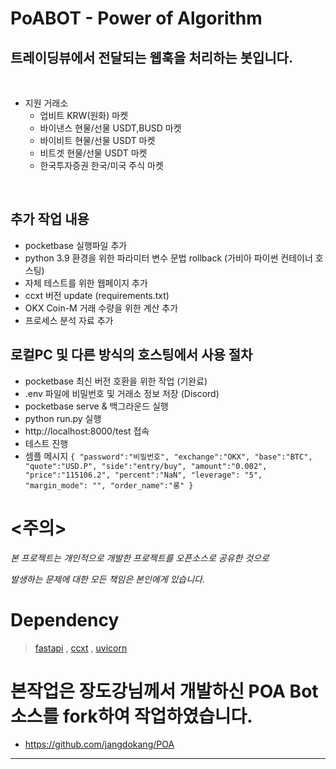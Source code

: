 # PoABOT - Power of Algorithm

## 트레이딩뷰에서 전달되는 웹훅을 처리하는 봇입니다.

&nbsp;

- 지원 거래소
  - 업비트 KRW(원화) 마켓
  - 바이낸스 현물/선물 USDT,BUSD 마켓
  - 바이비트 현물/선물 USDT 마켓
  - 비트겟 현물/선물 USDT 마켓
  - 한국투자증권 한국/미국 주식 마켓

&nbsp;


## 추가 작업 내용 
 - pocketbase 실행파일 추가 
 - python 3.9 환경을 위한 파라미터 변수 문법 rollback (가비아 파이썬 컨테이너 호스팅)
 - 자체 테스트를 위한 웹페이지 추가 
 - ccxt 버전 update (requirements.txt)
 - OKX Coin-M 거래 수량을 위한 계산 추가 
 - 프로세스 분석 자료 추가 

## 로컬PC 및 다른 방식의 호스팅에서 사용 절차
 - pocketbase 최신 버전 호환을 위한 작업 (기완료)
 - .env 파일에 비밀번호 및 거래소 정보 저장 (Discord)
 - pocketbase serve &    백그라운드 실행 
 - python run.py 실행 
 - http://localhost:8000/test 접속
 - 테스트 진행 
 - 셈플 메시지 
  ```{ "password":"비밀번호", "exchange":"OKX", "base":"BTC", "quote":"USD.P", "side":"entry/buy", "amount":"0.002", "price":"115106.2", "percent":"NaN", "leverage": "5", "margin_mode": "", "order_name":"롱" } ```

# <주의>

_본 프로젝트는 개인적으로 개발한 프로젝트를 오픈소스로 공유한 것으로_

_발생하는 문제에 대한 모든 책임은 본인에게 있습니다._

# Dependency

> [fastapi](https://github.com/tiangolo/fastapi) , [ccxt](https://github.com/ccxt/ccxt) , [uvicorn](https://github.com/encode/uvicorn)

# 본작업은 장도강님께서 개발하신 POA Bot 소스를 fork하여 작업하였습니다. 
- https://github.com/jangdokang/POA 
----------
